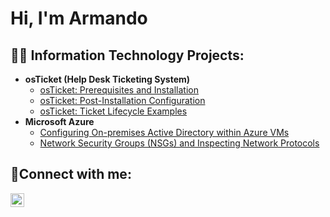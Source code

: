<h1>Hi, I'm Armando</h1>

<h2>👨‍💻 Information Technology Projects:</h2>

- <b>osTicket (Help Desk Ticketing System)</b>
  - [osTicket: Prerequisites and Installation](https://github.com/torrescastro/osticket-prereqs)
  - [osTicket: Post-Installation Configuration](https://github.com/torrescastro/post-install-config)
  - [osTicket: Ticket Lifecycle Examples](https://github.com/torrescastro/ticket-lifecycle)
- <b>Microsoft Azure</b>
  - [Configuring On-premises Active Directory within Azure VMs](https://github.com/torrescastro/configure-ad)
  - [Network Security Groups (NSGs) and Inspecting Network Protocols](https://github.com/torrescastro/azure-network-protocols)

<h2>🤳Connect with me:</h2>

[<img align="left" alt="Josh | LinkedIn" width="22px" src="https://cdn.jsdelivr.net/npm/simple-icons@v3/icons/linkedin.svg" />][linkedin]

[linkedin]: https://www.linkedin.com/in/armando-torres-castro-37454a327/
